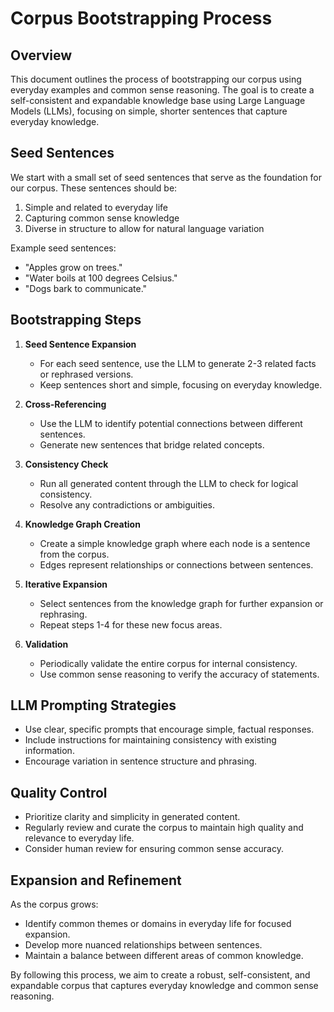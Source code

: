 # Corpus Bootstrapping Process

## Overview

This document outlines the process of bootstrapping our corpus using everyday examples and common sense reasoning. The goal is to create a self-consistent and expandable knowledge base using Large Language Models (LLMs), focusing on simple, shorter sentences that capture everyday knowledge.

## Seed Sentences

We start with a small set of seed sentences that serve as the foundation for our corpus. These sentences should be:

1. Simple and related to everyday life
2. Capturing common sense knowledge
3. Diverse in structure to allow for natural language variation

Example seed sentences:
- "Apples grow on trees."
- "Water boils at 100 degrees Celsius."
- "Dogs bark to communicate."

## Bootstrapping Steps

1. **Seed Sentence Expansion**
   - For each seed sentence, use the LLM to generate 2-3 related facts or rephrased versions.
   - Keep sentences short and simple, focusing on everyday knowledge.

2. **Cross-Referencing**
   - Use the LLM to identify potential connections between different sentences.
   - Generate new sentences that bridge related concepts.

3. **Consistency Check**
   - Run all generated content through the LLM to check for logical consistency.
   - Resolve any contradictions or ambiguities.

4. **Knowledge Graph Creation**
   - Create a simple knowledge graph where each node is a sentence from the corpus.
   - Edges represent relationships or connections between sentences.

5. **Iterative Expansion**
   - Select sentences from the knowledge graph for further expansion or rephrasing.
   - Repeat steps 1-4 for these new focus areas.

6. **Validation**
   - Periodically validate the entire corpus for internal consistency.
   - Use common sense reasoning to verify the accuracy of statements.

## LLM Prompting Strategies

- Use clear, specific prompts that encourage simple, factual responses.
- Include instructions for maintaining consistency with existing information.
- Encourage variation in sentence structure and phrasing.

## Quality Control

- Prioritize clarity and simplicity in generated content.
- Regularly review and curate the corpus to maintain high quality and relevance to everyday life.
- Consider human review for ensuring common sense accuracy.

## Expansion and Refinement

As the corpus grows:
- Identify common themes or domains in everyday life for focused expansion.
- Develop more nuanced relationships between sentences.
- Maintain a balance between different areas of common knowledge.

By following this process, we aim to create a robust, self-consistent, and expandable corpus that captures everyday knowledge and common sense reasoning.
